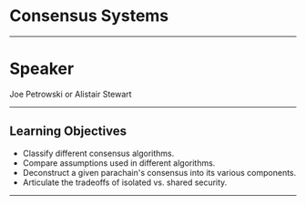 # Consensus Systems

---

# Speaker

Joe Petrowski or Alistair Stewart

---

## Learning Objectives

- Classify different consensus algorithms.
- Compare assumptions used in different algorithms.
- Deconstruct a given parachain's consensus into its various components.
- Articulate the tradeoffs of isolated vs. shared security.

---
